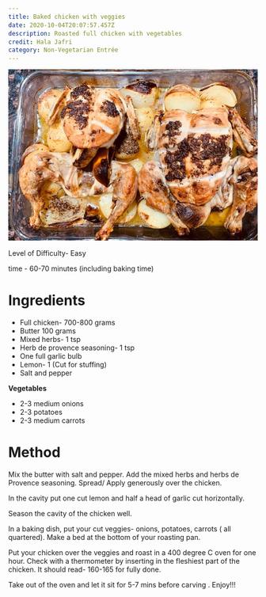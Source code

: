 ```yaml
---
title: Baked chicken with veggies
date: 2020-10-04T20:07:57.457Z
description: Roasted full chicken with vegetables
credit: Hala Jafri
category: Non-Vegetarian Entrée
---
```

![](roast-chicken.jpg)

Level of Difficulty- Easy

time - 60-70 minutes (including baking time)

# Ingredients

* Full chicken- 700-800 grams
* Butter 100 grams
* Mixed herbs- 1 tsp
* Herb de provence seasoning- 1 tsp
* One full garlic bulb
* Lemon- 1 (Cut for stuffing) 
* Salt and pepper

**Vegetables**

* 2-3 medium onions
* 2-3 potatoes
* 2-3 medium carrots

# Method

Mix the butter with salt and pepper. Add the mixed herbs and herbs de Provence seasoning. Spread/ Apply generously over the chicken.

In the cavity put one cut lemon and half a head of garlic cut horizontally. 


Season the cavity of the chicken well. 


In a baking dish, put your cut veggies- onions, potatoes, carrots ( all quartered). Make a bed at the bottom of your roasting pan.


Put your chicken over the veggies and roast in a 400 degree C oven for one hour. Check with a thermometer by inserting in the fleshiest part of the chicken. It should read- 160-165 for fully done. 


Take out of the oven  and let it sit for 5-7 mins before carving .
Enjoy!!!
